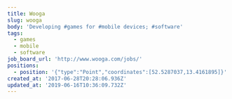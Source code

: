 ```yaml
---
title: Wooga
slug: wooga
body: 'Developing #games for #mobile devices; #software'
tags:
  - games
  - mobile
  - software
job_board_url: 'http://www.wooga.com/jobs/'
positions:
  - position: '{"type":"Point","coordinates":[52.5287037,13.4161895]}'
created_at: '2017-06-28T20:28:06.936Z'
updated_at: '2019-06-16T10:36:09.732Z'
---
```


